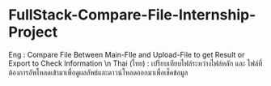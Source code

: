 # FullStack-Compare-File-Internship-Project
Eng : Compare File Between Main-FIle and Upload-File to get Result or Export to Check Information \n
Thai (ไทย) : เปรียบเทียบไฟล์ระหว่างไฟล์หลัก และ ไฟล์ที่ต้องการอัพโหลดเข้ามาเพื่อดูผลลัพธ์และดาวน์โหลดออกมาเพื่อเช็คข้อมูล
